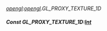 _[opengl](../../modules/opengl/opengl-module.md):[opengl](../../modules/opengl/opengl-module.md).GL\_PROXY\_TEXTURE\_1D_
##### Const GL\_PROXY\_TEXTURE\_1D:[Int](../../modules/wonkey/wonkey-types-int.md)
